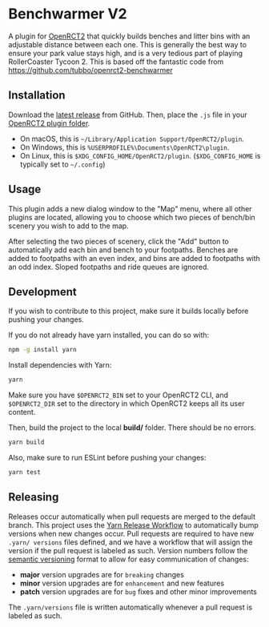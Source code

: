# Benchwarmer V2

A plugin for [OpenRCT2][] that quickly builds benches and litter bins with an adjustable distance between each one. This is generally the best way to ensure
your park value stays high, and is a very tedious part of playing
RollerCoaster Tycoon 2.
This is based off the fantastic code from https://github.com/tubbo/openrct2-benchwarmer

## Installation

Download the [latest release][] from GitHub. Then, place the `.js` file
in your [OpenRCT2 plugin folder][].

- On macOS, this is `~/Library/Application Support/OpenRCT2/plugin`.
- On Windows, this is `%USERPROFILE%\Documents\OpenRCT2\plugin`.
- On Linux, this is `$XDG_CONFIG_HOME/OpenRCT2/plugin`.
  (`$XDG_CONFIG_HOME` is typically set to `~/.config`)

## Usage

This plugin adds a new dialog window to the "Map" menu, where all other
plugins are located, allowing you to choose which two pieces of
bench/bin scenery you wish to add to the map.

After selecting the two pieces of scenery, click the "Add" button to
automatically add each bin and bench to your footpaths. Benches are
added to footpaths with an even index, and bins are added to footpaths
with an odd index. Sloped footpaths and ride queues are ignored.

## Development

If you wish to contribute to this project, make sure it builds locally
before pushing your changes.

If you do not already have yarn installed, you can do so with:

```bash
npm -g install yarn
```

Install dependencies with Yarn:

```bash
yarn
```

Make sure you have `$OPENRCT2_BIN` set to your OpenRCT2 CLI, and
`$OPENRCT2_DIR` set to the directory in which OpenRCT2 keeps all its
user content.

Then, build the project to the local **build/** folder. There should be
no errors.

```bash
yarn build
```

Also, make sure to run ESLint before pushing your changes:

```bash
yarn test
```

## Releasing

Releases occur automatically when pull requests are merged to the default
branch. This project uses the [Yarn Release Workflow][] to automatically bump
versions when new changes occur. Pull requests are required to have new `.yarn/ versions` files defined, and we have a workflow that will assign the version
if the pull request is labeled as such. Version numbers follow the [semantic
versioning][] format to allow for easy communication of changes:

- **major** version upgrades are for `breaking` changes
- **minor** version upgrades are for `enhancement` and new features
- **patch** version upgrades are for `bug` fixes and other minor improvements

The `.yarn/versions` file is written automatically whenever a pull request is
labeled as such.

[latest release]: https://github.com/tubbo/openrct2-benchwarmer/releases
[openrct2]: https://openrct2.org/
[openrct2 plugin folder]: https://www.pcgamingwiki.com/wiki/OpenRCT2#Configuration_file.28s.29_location
[yarn release workflow]: https://yarnpkg.com/features/release-workflow
[semantic versioning]: https://semver.org
